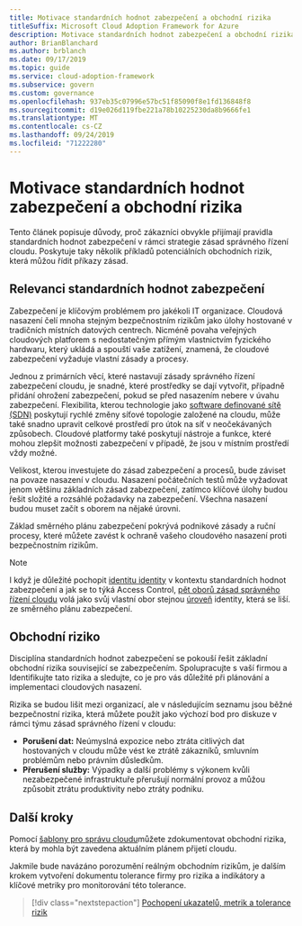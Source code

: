 ```yaml
---
title: Motivace standardních hodnot zabezpečení a obchodní rizika
titleSuffix: Microsoft Cloud Adoption Framework for Azure
description: Motivace standardních hodnot zabezpečení a obchodní rizika
author: BrianBlanchard
ms.author: brblanch
ms.date: 09/17/2019
ms.topic: guide
ms.service: cloud-adoption-framework
ms.subservice: govern
ms.custom: governance
ms.openlocfilehash: 937eb35c07996e57bc51f85090f8e1fd136848f8
ms.sourcegitcommit: d19e026d119fbe221a78b10225230da8b9666fe1
ms.translationtype: MT
ms.contentlocale: cs-CZ
ms.lasthandoff: 09/24/2019
ms.locfileid: "71222280"
---
```

# <a name="security-baseline-motivations-and-business-risks"></a>Motivace standardních hodnot zabezpečení a obchodní rizika

Tento článek popisuje důvody, proč zákazníci obvykle přijímají pravidla standardních hodnot zabezpečení v rámci strategie zásad správného řízení cloudu. Poskytuje taky několik příkladů potenciálních obchodních rizik, která můžou řídit příkazy zásad.

<!-- markdownlint-disable MD026 -->

## <a name="security-baseline-relevancy"></a>Relevanci standardních hodnot zabezpečení

Zabezpečení je klíčovým problémem pro jakékoli IT organizace. Cloudová nasazení čelí mnoha stejným bezpečnostním rizikům jako úlohy hostované v tradičních místních datových centrech. Nicméně povaha veřejných cloudových platforem s nedostatečným přímým vlastnictvím fyzického hardwaru, který ukládá a spouští vaše zatížení, znamená, že cloudové zabezpečení vyžaduje vlastní zásady a procesy.

Jednou z primárních věcí, které nastavují zásady správného řízení zabezpečení cloudu, je snadné, které prostředky se dají vytvořit, případně přidání ohrožení zabezpečení, pokud se před nasazením nebere v úvahu zabezpečení. Flexibilita, kterou technologie jako [software definované sítě (SDN)](../../decision-guides/software-defined-network/index.md) poskytují rychlé změny síťové topologie založené na cloudu, může také snadno upravit celkové prostředí pro útok na síť v neočekávaných způsobech. Cloudové platformy také poskytují nástroje a funkce, které mohou zlepšit možnosti zabezpečení v případě, že jsou v místním prostředí vždy možné.

Velikost, kterou investujete do zásad zabezpečení a procesů, bude záviset na povaze nasazení v cloudu. Nasazení počátečních testů může vyžadovat jenom většinu základních zásad zabezpečení, zatímco klíčové úlohy budou řešit složité a rozsáhlé požadavky na zabezpečení. Všechna nasazení budou muset začít s oborem na nějaké úrovni.

Základ směrného plánu zabezpečení pokrývá podnikové zásady a ruční procesy, které můžete zavést k ochraně vašeho cloudového nasazení proti bezpečnostním rizikům.

> [!NOTE]
>I když je důležité pochopit [identitu identity](../identity-baseline/index.md) v kontextu standardních hodnot zabezpečení a jak se to týká Access Control, [pět oborů zásad správného řízení cloudu](../index.md) volá jako svůj vlastní obor stejnou [úroveň](../identity-baseline/index.md) identity, která se liší. ze směrného plánu zabezpečení.

## <a name="business-risk"></a>Obchodní riziko

Disciplína standardních hodnot zabezpečení se pokouší řešit základní obchodní rizika související se zabezpečením. Spolupracujte s vaší firmou a Identifikujte tato rizika a sledujte, co je pro vás důležité při plánování a implementaci cloudových nasazení.

Rizika se budou lišit mezi organizací, ale v následujícím seznamu jsou běžné bezpečnostní rizika, která můžete použít jako výchozí bod pro diskuze v rámci týmu zásad správného řízení v cloudu:

- **Porušení dat:** Neúmyslná expozice nebo ztráta citlivých dat hostovaných v cloudu může vést ke ztrátě zákazníků, smluvním problémům nebo právním důsledkům.
- **Přerušení služby:** Výpadky a další problémy s výkonem kvůli nezabezpečené infrastruktuře přerušují normální provoz a můžou způsobit ztrátu produktivity nebo ztráty podniku.

## <a name="next-steps"></a>Další kroky

Pomocí [šablony pro správu cloudu](./template.md)můžete zdokumentovat obchodní rizika, která by mohla být zavedena aktuálním plánem přijetí cloudu.

Jakmile bude navázáno porozumění reálným obchodním rizikům, je dalším krokem vytvoření dokumentu tolerance firmy pro rizika a indikátory a klíčové metriky pro monitorování této tolerance.

> [!div class="nextstepaction"]
> [Pochopení ukazatelů, metrik a tolerance rizik](./metrics-tolerance.md)
